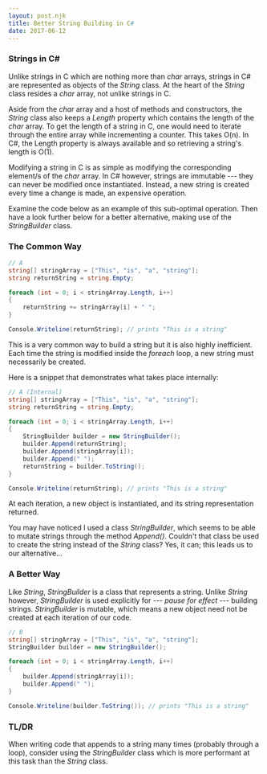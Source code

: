 ```yaml
---
layout: post.njk
title: Better String Building in C#
date: 2017-06-12
---
```


### Strings in C#

Unlike strings in C which are nothing more than *char* arrays, strings in C# are represented as objects of the *String* class. At the heart of the *String* class resides a *char* array, not unlike strings in C.

Aside from the *char* array and a host of methods and constructors, the *String* class also keeps a *Length* property which contains the length of the *char* array. To get the length of a string in C, one would need to iterate through the entire array while incrementing a counter. This takes O(n). In C#, the Length property is always available and so retrieving a string's length is O(1).

Modifying a string in C is as simple as modifying the corresponding element/s of the *char* array. In C# however, strings are immutable --- they can never be modified once instantiated. Instead, a new string is created every time a change is made, an expensive operation.

Examine the code below as an example of this sub-optimal operation. Then have a look further below for a better alternative, making use of the *StringBuilder* class.

### The Common Way

```csharp
// A
string[] stringArray = ["This", "is", "a", "string"];
string returnString = string.Empty;

foreach (int = 0; i < stringArray.Length, i++)
{
    returnString += stringArray[i] + " ";
}

Console.Writeline(returnString); // prints "This is a string"
```

This is a very common way to build a string but it is also highly inefficient. Each time the string is modified inside the *foreach* loop, a new string must necessarily be created.

Here is a snippet that demonstrates what takes place internally:

```csharp
// A (Internal)
string[] stringArray = ["This", "is", "a", "string"];
string returnString = string.Empty;

foreach (int = 0; i < stringArray.Length, i++)
{
    StringBuilder builder = new StringBuilder();
    builder.Append(returnString);
    builder.Append(stringArray[i]);
    builder.Append(" ");
    returnString = builder.ToString();
}

Console.Writeline(returnString); // prints "This is a string"
```

At each iteration, a new object is instantiated, and its string representation returned.

You may have noticed I used a class *StringBuilder*, which seems to be able to mutate strings through the method *Append()*. Couldn't that class be used to create the string instead of the *String* class? Yes, it can; this leads us to our alternative...

### A Better Way

Like *String*, *StringBuilder* is a class that represents a string. Unlike *String* however, *StringBuilder* is used explicitly for --- *pause for effect* --- building strings. *StringBuilder* is mutable, which means a new object need not be created at each iteration of our code.

```csharp
// B
string[] stringArray = ["This", "is", "a", "string"];
StringBuilder builder = new StringBuilder();

foreach (int = 0; i < stringArray.Length, i++)
{
    builder.Append(stringArray[i]);
    builder.Append(" ");
}

Console.Writeline(builder.ToString()); // prints "This is a string"
```

### TL/DR

When writing code that appends to a string many times (probably through a loop), consider using the *StringBuilder* class which is more performant at this task than the *String* class.